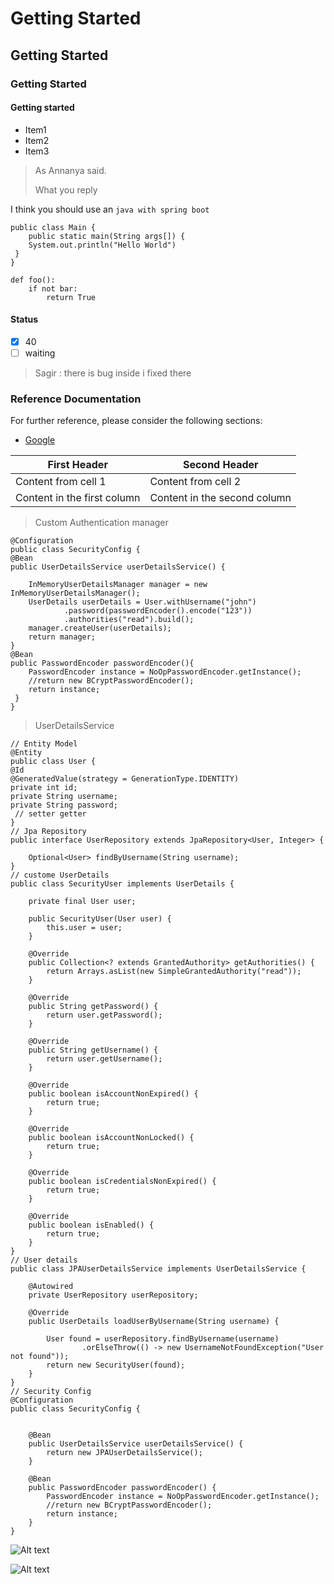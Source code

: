 # Getting Started
## Getting Started
### Getting Started
#### Getting started

* Item1
* Item2
* Item3

> As Annanya said.
>
> What you reply

I think you should use an `java with spring boot`


```
public class Main {
    public static main(String args[]) {
    System.out.println("Hello World")
 }    
}
```
    def foo():
        if not bar:
            return True

#### Status

- [x] 40
- [ ] waiting
> Sagir : there is bug inside i fixed there

### Reference Documentation
For further reference, please consider the following sections:

* [Google](https://www.google.com)


First Header | Second Header
------------ | -------------
Content from cell 1 | Content from cell 2
Content in the first column | Content in the second column

> Custom Authentication manager 

    @Configuration
    public class SecurityConfig {
    @Bean
    public UserDetailsService userDetailsService() {

        InMemoryUserDetailsManager manager = new InMemoryUserDetailsManager();
        UserDetails userDetails = User.withUsername("john")
                .password(passwordEncoder().encode("123"))
                .authorities("read").build();
        manager.createUser(userDetails);
        return manager;
    }
    @Bean
    public PasswordEncoder passwordEncoder(){
        PasswordEncoder instance = NoOpPasswordEncoder.getInstance();
        //return new BCryptPasswordEncoder();
        return instance;
     }
    }

> UserDetailsService

    // Entity Model
    @Entity
    public class User {
    @Id
    @GeneratedValue(strategy = GenerationType.IDENTITY)
    private int id;
    private String username;
    private String password;
     // setter getter
    }
    // Jpa Repository
    public interface UserRepository extends JpaRepository<User, Integer> {
    
        Optional<User> findByUsername(String username);
    }
    // custome UserDetails
    public class SecurityUser implements UserDetails {
    
        private final User user;
    
        public SecurityUser(User user) {
            this.user = user;
        }
    
        @Override
        public Collection<? extends GrantedAuthority> getAuthorities() {
            return Arrays.asList(new SimpleGrantedAuthority("read"));
        }
    
        @Override
        public String getPassword() {
            return user.getPassword();
        }
    
        @Override
        public String getUsername() {
            return user.getUsername();
        }
    
        @Override
        public boolean isAccountNonExpired() {
            return true;
        }
    
        @Override
        public boolean isAccountNonLocked() {
            return true;
        }
    
        @Override
        public boolean isCredentialsNonExpired() {
            return true;
        }
    
        @Override
        public boolean isEnabled() {
            return true;
        }
    }
    // User details 
    public class JPAUserDetailsService implements UserDetailsService {
    
        @Autowired
        private UserRepository userRepository;
    
        @Override
        public UserDetails loadUserByUsername(String username) {
    
            User found = userRepository.findByUsername(username)
                    .orElseThrow(() -> new UsernameNotFoundException("User not found"));
            return new SecurityUser(found);
        }
    }
    // Security Config
    @Configuration
    public class SecurityConfig {
    
    
        @Bean
        public UserDetailsService userDetailsService() {
            return new JPAUserDetailsService();
        }
    
        @Bean
        public PasswordEncoder passwordEncoder() {
            PasswordEncoder instance = NoOpPasswordEncoder.getInstance();
            //return new BCryptPasswordEncoder();
            return instance;
        }
    }
    
![Alt text](/Users/sagir/Downloads/basic-security/src/main/resources/security_screen.png?raw=true "Optional Title")

![Alt text](http://Users/sagir/Downloads/basic-security/src/main/resources/security_screen.png "Optional title")